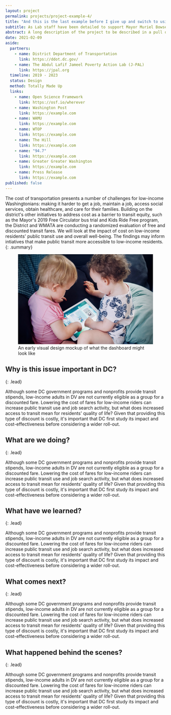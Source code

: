 ```yaml
---
layout: project
permalink: projects/project-example-4/
title: "And this is the last example before I give up and switch to using Lorem Ipsum"
subtitle: As Lab staff have been detailed to support Mayor Muriel Bowser's comprehensive response to the District of Columbia's coronavirus (COVID-19) public health emergency, several Lab projects have been delayed. When the District resumes regular operations, project timelines will be updated accordingly. For more information on the public health emergency, please visit coronavirus.dc.gov.
abstract: A long description of the project to be described in a pull quote.
date: 2021-02-09
aside:
  partners:
    - name: District Department of Transportation
      link: https://ddot.dc.gov/
    - name: The Abdul Lafif Jameel Poverty Action Lab (J-PAL)
      link: https://jpal.org
  timeline: 2019 - 2023
  status: Design
  method: Totally Made Up
  links:
    - name: Open Science Framework
      link: https://osf.io/wherever
    - name: Washington Post
      link: https://example.com
    - name: WAMU
      link: https://example.com
    - name: WTOP
      link: https://example.com
    - name: The Hill
      link: https://example.com
    - name: "94.7"
      link: https://example.com
    - name: Greater Greater Washington
      link: https://example.com
    - name: Press Release
      link: https://example.com
published: false
---
```


The cost of transportation presents a number of challenges for low-income Washingtonians: making it harder to get a job, maintain a job, access social services, obtain healthcare, and care for their families. Building on the district's other initiatives to address cost as a barrier to transit equity, such as the Mayor's 2019 Free Circulator bus trial and Kids Ride Free program, the District and WMATA are conducting a randomized evaluation of free and discounted transit fares. We will look at the impact of cost on low-income residents' public transit use and overall well-being. The findings may inform intiatives that make public transit more accessible to low-income residents.
{: .summary}

<!-- An image that spans the full width of the content -->
<!-- To make it span half the width, either left or right, -->
<!-- add 'class="float-left"' or 'class="float-right"' to the <figure> tag -->
<!-- <figure class="float-left"> or <figure class="float-right"> -->
<figure class="float-right">
  <img class="img--rwd" src="/assets/img/reflections/reflection-example-img.jpg" alt="The first draft of the United Way 211 dashboard">
  <figcaption>An early visual design mockup of what the dashboard might look like</figcaption>
</figure>

## Why is this issue important in DC?
{: .lead}

Although some DC government programs and nonprofits provide transit stipends, low-income adults in DV are not currently eligible as a group for a discounted fare. Lowering the cost of fares for low-income riders can increase public transit use and job search activity, but what does increased access to transit mean for residents' quality of life? Given that providing this type of discount is costly, it's important that DC first study its impact and cost-effectiveness before considering a wider roll-out.

## What are we doing?
{: .lead}

Although some DC government programs and nonprofits provide transit stipends, low-income adults in DV are not currently eligible as a group for a discounted fare. Lowering the cost of fares for low-income riders can increase public transit use and job search activity, but what does increased access to transit mean for residents' quality of life? Given that providing this type of discount is costly, it's important that DC first study its impact and cost-effectiveness before considering a wider roll-out.

## What have we learned?
{: .lead}

Although some DC government programs and nonprofits provide transit stipends, low-income adults in DV are not currently eligible as a group for a discounted fare. Lowering the cost of fares for low-income riders can increase public transit use and job search activity, but what does increased access to transit mean for residents' quality of life? Given that providing this type of discount is costly, it's important that DC first study its impact and cost-effectiveness before considering a wider roll-out.

## What comes next?
{: .lead}

Although some DC government programs and nonprofits provide transit stipends, low-income adults in DV are not currently eligible as a group for a discounted fare. Lowering the cost of fares for low-income riders can increase public transit use and job search activity, but what does increased access to transit mean for residents' quality of life? Given that providing this type of discount is costly, it's important that DC first study its impact and cost-effectiveness before considering a wider roll-out.

## What happened behind the scenes?
{: .lead}

Although some DC government programs and nonprofits provide transit stipends, low-income adults in DV are not currently eligible as a group for a discounted fare. Lowering the cost of fares for low-income riders can increase public transit use and job search activity, but what does increased access to transit mean for residents' quality of life? Given that providing this type of discount is costly, it's important that DC first study its impact and cost-effectiveness before considering a wider roll-out.
